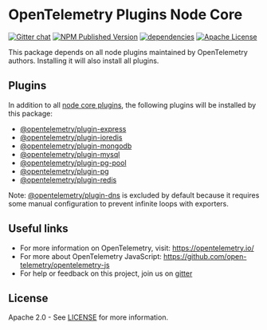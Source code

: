 # OpenTelemetry Plugins Node Core

[![Gitter chat][gitter-image]][gitter-url]
[![NPM Published Version][npm-img]][npm-url]
[![dependencies][dependencies-image]][dependencies-url]
[![Apache License][license-image]][license-image]

This package depends on all node plugins maintained by OpenTelemetry authors.
Installing it will also install all plugins.

## Plugins

In addition to all [node core plugins][otel-plugins-node-core], the following plugins will be installed by this package:

- [@opentelemetry/plugin-express][otel-plugin-express]
- [@opentelemetry/plugin-ioredis][otel-plugin-ioredis]
- [@opentelemetry/plugin-mongodb][otel-plugin-mongodb]
- [@opentelemetry/plugin-mysql][otel-plugin-mysql]
- [@opentelemetry/plugin-pg-pool][otel-plugin-pg-pool]
- [@opentelemetry/plugin-pg][otel-plugin-pg]
- [@opentelemetry/plugin-redis][otel-plugin-redis]

Note: [@opentelemetry/plugin-dns][otel-plugin-dns] is excluded by default because it requires some manual configuration to prevent infinite loops with exporters.

## Useful links

- For more information on OpenTelemetry, visit: <https://opentelemetry.io/>
- For more about OpenTelemetry JavaScript: <https://github.com/open-telemetry/opentelemetry-js>
- For help or feedback on this project, join us on [gitter][gitter-url]

## License

Apache 2.0 - See [LICENSE][license-url] for more information.

[gitter-image]: https://badges.gitter.im/open-telemetry/opentelemetry-js.svg
[gitter-url]: https://gitter.im/open-telemetry/opentelemetry-node?utm_source=badge&utm_medium=badge&utm_campaign=pr-badge&utm_content=badge
[license-url]: https://github.com/open-telemetry/opentelemetry-js/blob/master/LICENSE
[license-image]: https://img.shields.io/badge/license-Apache_2.0-green.svg?style=flat
[dependencies-image]: https://david-dm.org/open-telemetry/opentelemetry-js/status.svg?path=metapackages/plugins-node-core
[dependencies-url]: https://david-dm.org/open-telemetry/opentelemetry-js?path=packages%2Fopentelemetryplugins-node-core
[npm-url]: https://www.npmjs.com/package/@opentelemetry/plugins-node-core
[npm-img]: https://badge.fury.io/js/%40opentelemetry%2Fplugins-node-core.svg

[otel-plugins-node-core]: https://www.npmjs.com/package/@opentelemetry/plugins-node-core

[otel-plugin-dns]: https://github.com/open-telemetry/opentelemetry-js-contrib/tree/master/plugins/node/opentelemetry-plugin-dns
[otel-plugin-express]: https://github.com/open-telemetry/opentelemetry-js-contrib/tree/master/plugins/node/opentelemetry-plugin-express
[otel-plugin-ioredis]: https://github.com/open-telemetry/opentelemetry-js-contrib/tree/master/plugins/node/opentelemetry-plugin-ioredis
[otel-plugin-mongodb]: https://github.com/open-telemetry/opentelemetry-js-contrib/tree/master/plugins/node/opentelemetry-plugin-mongodb
[otel-plugin-mysql]: https://github.com/open-telemetry/opentelemetry-js-contrib/tree/master/plugins/node/opentelemetry-plugin-mysql
[otel-plugin-pg-pool]: https://github.com/open-telemetry/opentelemetry-js-contrib/tree/master/plugins/node/opentelemetry-plugin-pg-pool
[otel-plugin-pg]: https://github.com/open-telemetry/opentelemetry-js-contrib/tree/master/plugins/node/opentelemetry-plugin-pg
[otel-plugin-redis]: https://github.com/open-telemetry/opentelemetry-js-contrib/tree/master/plugins/node/opentelemetry-plugin-redis
